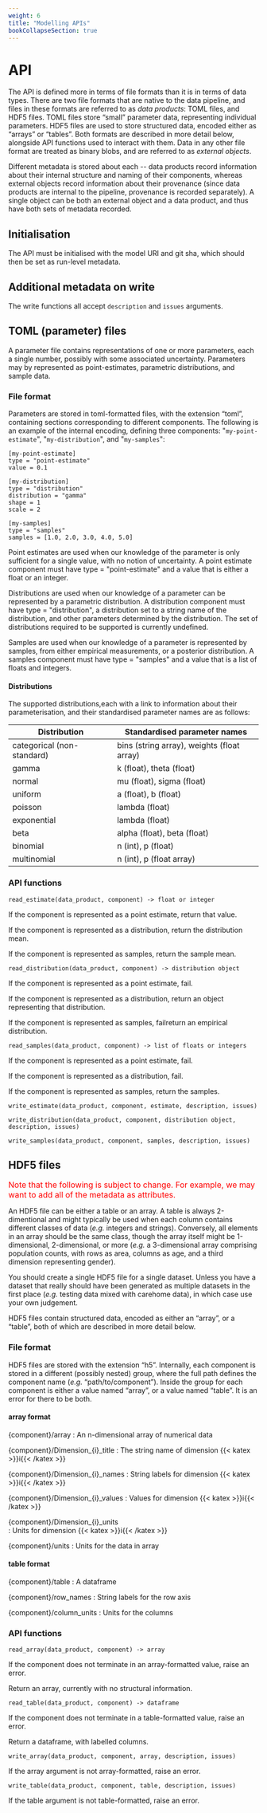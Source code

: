 ```yaml
---
weight: 6
title: "Modelling APIs"
bookCollapseSection: true
---
```


# API

The API is defined more in terms of file formats than it is in terms of data types. There are two file formats that are native to the data pipeline, and files in these formats are referred to as *data products*: TOML files, and HDF5 files. TOML files store “small” parameter data, representing individual parameters. HDF5 files are used to store structured data, encoded either as “arrays” or “tables”. Both formats are described in more detail below, alongside API functions used to interact with them. Data in any other file format are treated as binary blobs, and are referred to as *external objects*.

Different metadata is stored about each -- data products record information about their internal structure and naming of their components, whereas external objects record information about their provenance (since data products are internal to the pipeline, provenance is recorded separately). A single object can be both an external object and a data product, and thus have both sets of metadata recorded.

## Initialisation

The API must be initialised with the model URI and git sha, which should then be set as run-level metadata.

## Additional metadata on write

The write functions all accept `description` and `issues` arguments.

## TOML (parameter) files

A parameter file contains representations of one or more parameters, each a single number, possibly with some associated uncertainty. Parameters may by represented as point-estimates, parametric distributions, and sample data.

### File format

Parameters are stored in toml-formatted files, with the extension “toml”, containing sections corresponding to different components. The following is an example of the internal encoding, defining three components: "`my-point-estimate`", "`my-distribution`", and "`my-samples`":

```
[my-point-estimate] 
type = "point-estimate" 
value = 0.1 

[my-distribution] 
type = "distribution" 
distribution = "gamma" 
shape = 1 
scale = 2 
 
[my-samples] 
type = "samples" 
samples = [1.0, 2.0, 3.0, 4.0, 5.0] 
```

Point estimates are used when our knowledge of the parameter is only sufficient for a single value, with no notion of uncertainty. A point estimate component must have type = "point-estimate" and a value that is either a float or an integer.

Distributions are used when our knowledge of a parameter can be represented by a parametric distribution. A distribution component must have type = "distribution", a distribution set to a string name of the distribution, and other parameters determined by the distribution. The set of distributions required to be supported is currently undefined.

Samples are used when our knowledge of a parameter is represented by samples, from either empirical measurements, or a posterior distribution. A samples component must have type = "samples" and a value that is a list of floats and integers.

#### Distributions

The supported distributions,each with a link to information about their parameterisation, and their standardised parameter names are as follows:


| Distribution               | Standardised parameter names               |
| -------------------------- | ------------------------------------------ |
| categorical (non-standard) | bins (string array), weights (float array) |
| gamma                      | k (float), theta (float)                   |
| normal                     | mu (float), sigma (float)                  |
| uniform                    | a (float), b (float)                       |
| poisson                    | lambda (float)                             |
| exponential                | lambda (float)                             |
| beta                       | alpha (float), beta (float)                |
| binomial                   | n (int), p (float)                         |
| multinomial                | n (int), p (float array)                   |

### API functions

`read_estimate(data_product, component) -> float or integer`

If the component is represented as a point estimate, return that value.

If the component is represented as a distribution, return the distribution mean.

If the component is represented as samples, return the sample mean.

`read_distribution(data_product, component) -> distribution object`

If the component is represented as a point estimate, fail.

If the component is represented as a distribution, return an object representing that distribution.

If the component is represented as samples, failreturn an empirical distribution.

`read_samples(data_product, component) -> list of floats or integers`

If the component is represented as a point estimate, fail.

If the component is represented as a distribution, fail.

If the component is represented as samples, return the samples.

`write_estimate(data_product, component, estimate, description, issues)`

`write_distribution(data_product, component, distribution object, description, issues)`

`write_samples(data_product, component, samples, description, issues)`

## HDF5 files

<span style="font-size:12pt; color:red">Note that the following is subject to change. For example, we may want to add all of the metadata as attributes.</span>

An HDF5 file can be either a table or an array. A table is always 2-dimentional and might typically be used when each column contains different classes of data (*e.g.* integers and strings). Conversely, all elements in an array should be the same class, though the array itself might be 1-dimensional, 2-dimensional, or more (*e.g.* a 3-dimensional array comprising population counts, with rows as area, columns as age, and a third dimension representing gender).

You should create a single HDF5 file for a single dataset. Unless you have a dataset that really should have been generated as multiple datasets in the first place (*e.g.* testing data mixed with carehome data), in which case use your own judgement.

HDF5 files contain structured data, encoded as either an “array”, or a “table”, both of which are described in more detail below.

### File format

HDF5 files are stored with the extension “h5”. Internally, each component is stored in a different (possibly nested) group, where the full path defines the component name (*e.g.* “path/to/component”). Inside the group for each component is either a value named “array”, or a value named “table”. It is an error for there to be both.

#### array format

{component}/array
: An n-dimensional array of numerical data

{component}/Dimension_{i}_title
: The string name of dimension {{< katex >}}i{{< /katex >}}

{component}/Dimension_{i}_names
: String labels for dimension {{< katex >}}i{{< /katex >}}

{component}/Dimension_{i}_values
: Values for dimension {{< katex >}}i{{< /katex >}}

{component}/Dimension_{i}_units  
: Units for dimension {{< katex >}}i{{< /katex >}}

{component}/units
: Units for the data in array

#### table format

{component}/table
: A dataframe

{component}/row_names
: String labels for the row axis

{component}/column_units
: Units for the columns

### API functions

`read_array(data_product, component) -> array`

If the component does not terminate in an array-formatted value, raise an error.

Return an array, currently with no structural information.

`read_table(data_product, component) -> dataframe`

If the component does not terminate in a table-formatted value, raise an error.

Return a dataframe, with labelled columns.

`write_array(data_product, component, array, description, issues)`

If the array argument is not array-formatted, raise an error.

`write_table(data_product, component, table, description, issues)`

If the table argument is not table-formatted, raise an error.
